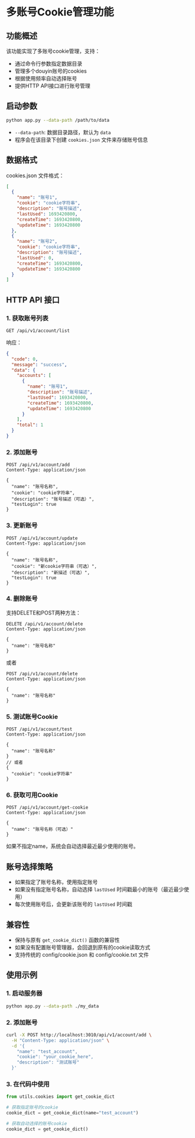 # 多账号Cookie管理功能

## 功能概述

该功能实现了多账号cookie管理，支持：
- 通过命令行参数指定数据目录
- 管理多个douyin账号的cookies
- 根据使用频率自动选择账号
- 提供HTTP API接口进行账号管理

## 启动参数

```bash
python app.py --data-path /path/to/data
```

- `--data-path`: 数据目录路径，默认为 `data`
- 程序会在该目录下创建 `cookies.json` 文件来存储账号信息

## 数据格式

cookies.json 文件格式：
```json
[
  {
    "name": "账号1",
    "cookie": "cookie字符串",
    "description": "账号描述",
    "lastUsed": 1693420800,
    "createTime": 1693420800,
    "updateTime": 1693420800
  },
  {
    "name": "账号2", 
    "cookie": "cookie字符串",
    "description": "账号描述",
    "lastUsed": 0,
    "createTime": 1693420800,
    "updateTime": 1693420800
  }
]
```

## HTTP API 接口

### 1. 获取账号列表
```
GET /api/v1/account/list
```

响应：
```json
{
  "code": 0,
  "message": "success",
  "data": {
    "accounts": [
      {
        "name": "账号1",
        "description": "账号描述",
        "lastUsed": 1693420800,
        "createTime": 1693420800,
        "updateTime": 1693420800
      }
    ],
    "total": 1
  }
}
```

### 2. 添加账号
```
POST /api/v1/account/add
Content-Type: application/json

{
  "name": "账号名称",
  "cookie": "cookie字符串",
  "description": "账号描述（可选）",
  "testLogin": true
}
```

### 3. 更新账号
```
POST /api/v1/account/update
Content-Type: application/json

{
  "name": "账号名称",
  "cookie": "新cookie字符串（可选）",
  "description": "新描述（可选）",
  "testLogin": true
}
```

### 4. 删除账号
支持DELETE和POST两种方法：
```
DELETE /api/v1/account/delete
Content-Type: application/json

{
  "name": "账号名称"
}
```
或者
```
POST /api/v1/account/delete
Content-Type: application/json

{
  "name": "账号名称"
}
```

### 5. 测试账号Cookie
```
POST /api/v1/account/test
Content-Type: application/json

{
  "name": "账号名称"
}
// 或者
{
  "cookie": "cookie字符串"
}
```

### 6. 获取可用Cookie
```
POST /api/v1/account/get-cookie
Content-Type: application/json

{
  "name": "账号名称（可选）"
}
```

如果不指定name，系统会自动选择最近最少使用的账号。

## 账号选择策略

- 如果指定了账号名称，使用指定账号
- 如果没有指定账号名称，自动选择 `lastUsed` 时间戳最小的账号（最近最少使用）
- 每次使用账号后，会更新该账号的 `lastUsed` 时间戳

## 兼容性

- 保持与原有 `get_cookie_dict()` 函数的兼容性
- 如果没有配置账号管理器，会回退到原有的cookie读取方式
- 支持传统的 config/cookie.json 和 config/cookie.txt 文件

## 使用示例

### 1. 启动服务器
```bash
python app.py --data-path ./my_data
```

### 2. 添加账号
```bash
curl -X POST http://localhost:3010/api/v1/account/add \
  -H "Content-Type: application/json" \
  -d '{
    "name": "test_account",
    "cookie": "your_cookie_here",
    "description": "测试账号"
  }'
```

### 3. 在代码中使用
```python
from utils.cookies import get_cookie_dict

# 获取指定账号的cookie
cookie_dict = get_cookie_dict(name="test_account")

# 获取自动选择的账号cookie
cookie_dict = get_cookie_dict()
```

